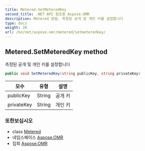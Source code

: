 ```yaml
---
title: Metered.SetMeteredKey
second_title: .NET API 참조용 Aspose.OMR
description: Metered 방법. 측정된 공개 및 개인 키를 설정합니다
type: docs
weight: 20
url: /ko/net/aspose.omr/metered/setmeteredkey/
---
```

## Metered.SetMeteredKey method

측정된 공개 및 개인 키를 설정합니다

```csharp
public void SetMeteredKey(string publicKey, string privateKey)
```

| 모수 | 유형 | 설명 |
| --- | --- | --- |
| publicKey | String | 공개 키 |
| privateKey | String | 개인 키 |

### 또한보십시오

* class [Metered](../)
* 네임스페이스 [Aspose.OMR](../../metered/)
* 집회 [Aspose.OMR](../../../)



